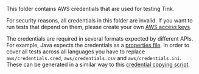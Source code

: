 This folder contains AWS credentials that are used for testing Tink.

For security reasons, all credentials in this folder are invalid. If you want to
run tests that depend on them, please create your own [AWS access
keys][aws-access-keys].

The credentials are required in several formats expected by different APIs. For
example, Java expects the credentials as a [properties file][properties-file].
In order to cover all tests across all languages you have to replace
`aws/credentials.cred`, `aws/credentials.csv` and `aws/credentials.ini`. These
can be generated in a similar way to this [credential copying
script][copy-credentials-script].

[aws-access-keys]: https://docs.aws.amazon.com/general/latest/gr/aws-sec-cred-types.html
[properties-file]: https://docs.aws.amazon.com/AmazonS3/latest/dev/AuthUsingAcctOrUserCredentials.html
[copy-credentials-script]: https://github.com/tink-crypto/tink-py/blob/master/kokoro/copy_credentials.sh

